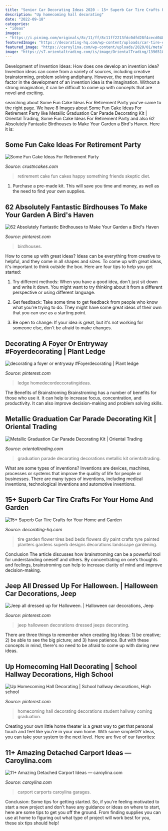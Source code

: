 ```yaml
---
title: "Senior Car Decorating Ideas 2020 - 15+ Superb Car Tire Crafts For Your Home And Garden"
description: "Up homecoming hall decorating"
date: "2022-09-18"
categories:
- "ideas"
images:
- "https://i.pinimg.com/originals/8c/11/ff/8c11ff2213fdc0dfd28f4cecd048ceaa.jpg"
featuredImage: "https://decorating-hq.com/wp-content/uploads/car-tire-crafts-18.jpg"
featured_image: "https://caroylina.com/wp-content/uploads/2020/01/metal-carports-and-garages-ideas-mile-sto-style-decorations-photo-example-for-detached-carport-ideas.jpg"
image: "https://s7.orientaltrading.com/is/image/OrientalTrading/13965187?$PDP_VIEWER_IMAGE$"
---
```



Development of Invention Ideas: How does one develop an invention idea?
Invention ideas can come from a variety of sources, including creative brainstorming, problem solving andiphany. However, the most important factor in the development of an invention idea is the imagination. Without a strong imagination, it can be difficult to come up with concepts that are novel and exciting.

	

		
searching about Some Fun Cake Ideas For Retirement Party you've came to the right page. We have 8 Images about Some Fun Cake Ideas For Retirement Party like Metallic Graduation Car Parade Decorating Kit | Oriental Trading, Some Fun Cake Ideas For Retirement Party and also 62 Absolutely Fantastic Birdhouses to Make Your Garden a Bird&#039;s Haven. Here it is:
		
    
## Some Fun Cake Ideas For Retirement Party

<img loading=lazy src="http://www.crustncakes.com/blog/wp-content/uploads/2017/06/retirement-cakes1-1024x768.jpg" onerror="this.onerror=null;this.src='https://tse2.mm.bing.net/th?id=OIP.R6USxKuJAU1GlLsZrP9LXQHaFj&amp;pid=15.1';" alt="Some Fun Cake Ideas For Retirement Party">

_Source: crustncakes.com_

>retirement cake fun cakes happy something friends skeptic diet. 

	

1. Purchase a pre-made kit. This will save you time and money, as well as the need to find your own supplies.

    
## 62 Absolutely Fantastic Birdhouses To Make Your Garden A Bird&#039;s Haven

<img loading=lazy src="https://i.pinimg.com/736x/2b/27/98/2b27984368815e13ccd61baaf3f26ca9.jpg" onerror="this.onerror=null;this.src='https://tse1.mm.bing.net/th?id=OIP.eiz972-D9pM_TqbsveQnFwHaK7&amp;pid=15.1';" alt="62 Absolutely Fantastic Birdhouses to Make Your Garden a Bird&#039;s Haven">

_Source: pinterest.com_

>birdhouses. 

	

How to come up with great ideas?
Ideas can be everything from creative to helpful, and they come in all shapes and sizes. To come up with great ideas, it's important to think outside the box. Here are four tips to help you get started:
1. Try different methods: When you have a good idea, don't just sit down and write it down. You might want to try thinking about it from a different perspective or using different language.

2. Get feedback: Take some time to get feedback from people who know what you're trying to do. They might have some great ideas of their own that you can use as a starting point.

3. Be open to change: If your idea is great, but it's not working for someone else, don't be afraid to make changes.

    
## Decorating A Foyer Or Entryway #Foyerdecorating | Plant Ledge

<img loading=lazy src="https://i.pinimg.com/originals/8c/11/ff/8c11ff2213fdc0dfd28f4cecd048ceaa.jpg" onerror="this.onerror=null;this.src='https://tse2.mm.bing.net/th?id=OIP.ZClSnQOzYgNcpVdFCTNpxwHaLH&amp;pid=15.1';" alt="decorating a foyer or entryway #Foyerdecorating | Plant ledge">

_Source: pinterest.com_

>ledge homedecordeccoratingideas. 

	

The Benefits of Brainstroming
Brainstroming has a number of benefits for those who use it. It can help to increase focus, concentration, and productivity. It can also improve decision-making and problem solving skills.

    
## Metallic Graduation Car Parade Decorating Kit | Oriental Trading

<img loading=lazy src="https://s7.orientaltrading.com/is/image/OrientalTrading/13965187?$PDP_VIEWER_IMAGE$" onerror="this.onerror=null;this.src='https://tse3.mm.bing.net/th?id=OIP.C8vUV66INyajTseqz28AsQHaHa&amp;pid=15.1';" alt="Metallic Graduation Car Parade Decorating Kit | Oriental Trading">

_Source: orientaltrading.com_

>graduation parade decorating decorations metallic kit orientaltrading. 

	

What are some types of inventions?
Inventions are devices, machines, processes or systems that improve the quality of life for people or businesses. There are many types of inventions, including medical inventions, technological inventions and automotive inventions.

    
## 15+ Superb Car Tire Crafts For Your Home And Garden

<img loading=lazy src="https://decorating-hq.com/wp-content/uploads/car-tire-crafts-18.jpg" onerror="this.onerror=null;this.src='https://tse1.mm.bing.net/th?id=OIP.K4e4aVl3-l8etDfExJiKngHaDq&amp;pid=15.1';" alt="15+ Superb Car Tire Crafts for Your Home and Garden">

_Source: decorating-hq.com_

>tire garden flower tires bed beds flowers diy paint crafts tyre painted planters gardens superb designs decorations landscape gardening. 

	

Conclusion
The article discusses how brainstroming can be a powerful tool for understanding oneself and others. By concentrating on one’s thoughts and feelings, brainstroming can help to increase clarity of mind and improve decision-making.

    
## Jeep All Dressed Up For Halloween. | Halloween Car Decorations, Jeep

<img loading=lazy src="https://i.pinimg.com/736x/d2/d0/6a/d2d06aa1cfad280b383f6afb7cf67d36--jeeps.jpg" onerror="this.onerror=null;this.src='https://tse4.mm.bing.net/th?id=OIP.D83qaPjq-M7gG4EB73obBwHaJ4&amp;pid=15.1';" alt="Jeep all dressed up for Halloween. | Halloween car decorations, Jeep">

_Source: pinterest.com_

>jeep halloween decorations dressed jeeps decorating. 

	

There are three things to remember when creating big ideas: 1) be creative; 2) be able to see the big picture; and 3) have patience. But with these concepts in mind, there's no need to be afraid to come up with daring new ideas.

    
## Up Homecoming Hall Decorating | School Hallway Decorations, High School

<img loading=lazy src="https://i.pinimg.com/736x/66/7d/4a/667d4a0ccaf99b3c2453fb84d211865d.jpg" onerror="this.onerror=null;this.src='https://tse1.mm.bing.net/th?id=OIP.ZjggnV40MQXggGmKyiB49QHaJ3&amp;pid=15.1';" alt="Up Homecoming Hall Decorating | School hallway decorations, High school">

_Source: pinterest.com_

>homecoming hall decorating decorations student hallway coming graduation. 

	

Creating your own little home theater is a great way to get that personal touch and feel like you're in your own home. With some simpleDIY ideas, you can take your system to the next level. Here are five of our favorites: 

    
## 11+ Amazing Detached Carport Ideas — Caroylina.com

<img loading=lazy src="https://caroylina.com/wp-content/uploads/2020/01/metal-carports-and-garages-ideas-mile-sto-style-decorations-photo-example-for-detached-carport-ideas.jpg" onerror="this.onerror=null;this.src='https://tse4.mm.bing.net/th?id=OIP.K4IQzIq5H5AB1HtlSpN0dwHaFj&amp;pid=15.1';" alt="11+ Amazing Detached Carport Ideas — caroylina.com">

_Source: caroylina.com_

>carport carports caroylina garages. 

	

Conclusion: Some tips for getting started.
So, if you're feeling motivated to start a new project and don't have any guidance or ideas on where to start, here are some tips to get you off the ground. From finding supplies you can use at home to figuring out what type of project will work best for you, these six tips should help!

